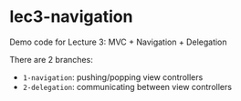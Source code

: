 # lec3-navigation
Demo code for Lecture 3: MVC + Navigation + Delegation

There are 2 branches:
- `1-navigation`: pushing/popping view controllers
- `2-delegation`: communicating between view controllers
